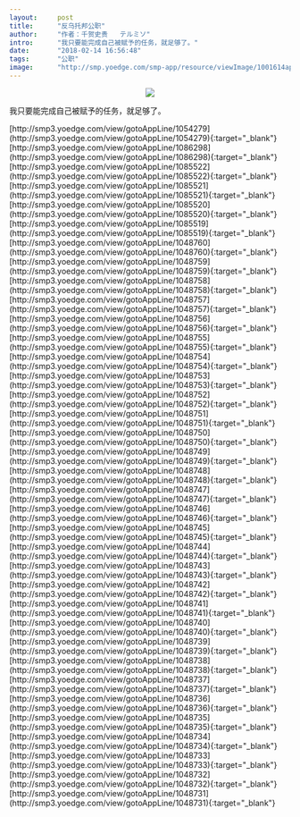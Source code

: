 ```yaml
---
layout:     post
title:      "反乌托邦公职"
author:     "作者：千贺史贵   テルミソ"
intro:      "我只要能完成自己被赋予的任务，就足够了。"
date:       "2018-02-14 16:56:48"
tags:       "公职"
image:      "http://smp.yoedge.com/smp-app/resource/viewImage/1001614appline.png"
---
```

<div style="text-align: center">
<p><img src="http://smp.yoedge.com/smp-app/resource/viewImage/1001614appline.png"/></p>
</div>
<p class="post-meta">
<span>我只要能完成自己被赋予的任务，就足够了。</span>
</p>
[http://smp3.yoedge.com/view/gotoAppLine/1054279](http://smp3.yoedge.com/view/gotoAppLine/1054279){:target="_blank"}
[http://smp3.yoedge.com/view/gotoAppLine/1086298](http://smp3.yoedge.com/view/gotoAppLine/1086298){:target="_blank"}
[http://smp3.yoedge.com/view/gotoAppLine/1085522](http://smp3.yoedge.com/view/gotoAppLine/1085522){:target="_blank"}
[http://smp3.yoedge.com/view/gotoAppLine/1085521](http://smp3.yoedge.com/view/gotoAppLine/1085521){:target="_blank"}
[http://smp3.yoedge.com/view/gotoAppLine/1085520](http://smp3.yoedge.com/view/gotoAppLine/1085520){:target="_blank"}
[http://smp3.yoedge.com/view/gotoAppLine/1085519](http://smp3.yoedge.com/view/gotoAppLine/1085519){:target="_blank"}
[http://smp3.yoedge.com/view/gotoAppLine/1048760](http://smp3.yoedge.com/view/gotoAppLine/1048760){:target="_blank"}
[http://smp3.yoedge.com/view/gotoAppLine/1048759](http://smp3.yoedge.com/view/gotoAppLine/1048759){:target="_blank"}
[http://smp3.yoedge.com/view/gotoAppLine/1048758](http://smp3.yoedge.com/view/gotoAppLine/1048758){:target="_blank"}
[http://smp3.yoedge.com/view/gotoAppLine/1048757](http://smp3.yoedge.com/view/gotoAppLine/1048757){:target="_blank"}
[http://smp3.yoedge.com/view/gotoAppLine/1048756](http://smp3.yoedge.com/view/gotoAppLine/1048756){:target="_blank"}
[http://smp3.yoedge.com/view/gotoAppLine/1048755](http://smp3.yoedge.com/view/gotoAppLine/1048755){:target="_blank"}
[http://smp3.yoedge.com/view/gotoAppLine/1048754](http://smp3.yoedge.com/view/gotoAppLine/1048754){:target="_blank"}
[http://smp3.yoedge.com/view/gotoAppLine/1048753](http://smp3.yoedge.com/view/gotoAppLine/1048753){:target="_blank"}
[http://smp3.yoedge.com/view/gotoAppLine/1048752](http://smp3.yoedge.com/view/gotoAppLine/1048752){:target="_blank"}
[http://smp3.yoedge.com/view/gotoAppLine/1048751](http://smp3.yoedge.com/view/gotoAppLine/1048751){:target="_blank"}
[http://smp3.yoedge.com/view/gotoAppLine/1048750](http://smp3.yoedge.com/view/gotoAppLine/1048750){:target="_blank"}
[http://smp3.yoedge.com/view/gotoAppLine/1048749](http://smp3.yoedge.com/view/gotoAppLine/1048749){:target="_blank"}
[http://smp3.yoedge.com/view/gotoAppLine/1048748](http://smp3.yoedge.com/view/gotoAppLine/1048748){:target="_blank"}
[http://smp3.yoedge.com/view/gotoAppLine/1048747](http://smp3.yoedge.com/view/gotoAppLine/1048747){:target="_blank"}
[http://smp3.yoedge.com/view/gotoAppLine/1048746](http://smp3.yoedge.com/view/gotoAppLine/1048746){:target="_blank"}
[http://smp3.yoedge.com/view/gotoAppLine/1048745](http://smp3.yoedge.com/view/gotoAppLine/1048745){:target="_blank"}
[http://smp3.yoedge.com/view/gotoAppLine/1048744](http://smp3.yoedge.com/view/gotoAppLine/1048744){:target="_blank"}
[http://smp3.yoedge.com/view/gotoAppLine/1048743](http://smp3.yoedge.com/view/gotoAppLine/1048743){:target="_blank"}
[http://smp3.yoedge.com/view/gotoAppLine/1048742](http://smp3.yoedge.com/view/gotoAppLine/1048742){:target="_blank"}
[http://smp3.yoedge.com/view/gotoAppLine/1048741](http://smp3.yoedge.com/view/gotoAppLine/1048741){:target="_blank"}
[http://smp3.yoedge.com/view/gotoAppLine/1048740](http://smp3.yoedge.com/view/gotoAppLine/1048740){:target="_blank"}
[http://smp3.yoedge.com/view/gotoAppLine/1048739](http://smp3.yoedge.com/view/gotoAppLine/1048739){:target="_blank"}
[http://smp3.yoedge.com/view/gotoAppLine/1048738](http://smp3.yoedge.com/view/gotoAppLine/1048738){:target="_blank"}
[http://smp3.yoedge.com/view/gotoAppLine/1048737](http://smp3.yoedge.com/view/gotoAppLine/1048737){:target="_blank"}
[http://smp3.yoedge.com/view/gotoAppLine/1048736](http://smp3.yoedge.com/view/gotoAppLine/1048736){:target="_blank"}
[http://smp3.yoedge.com/view/gotoAppLine/1048735](http://smp3.yoedge.com/view/gotoAppLine/1048735){:target="_blank"}
[http://smp3.yoedge.com/view/gotoAppLine/1048734](http://smp3.yoedge.com/view/gotoAppLine/1048734){:target="_blank"}
[http://smp3.yoedge.com/view/gotoAppLine/1048733](http://smp3.yoedge.com/view/gotoAppLine/1048733){:target="_blank"}
[http://smp3.yoedge.com/view/gotoAppLine/1048732](http://smp3.yoedge.com/view/gotoAppLine/1048732){:target="_blank"}
[http://smp3.yoedge.com/view/gotoAppLine/1048731](http://smp3.yoedge.com/view/gotoAppLine/1048731){:target="_blank"}


